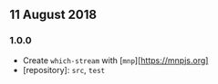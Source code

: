 ## 11 August 2018

### 1.0.0

- Create `which-stream` with [`mnp`][https://mnpjs.org]
- [repository]: `src`, `test`
